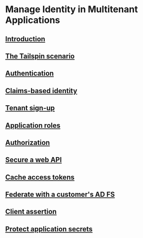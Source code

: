 # Manage Identity in Multitenant Applications
## [Introduction](./index.md)
## [The Tailspin scenario](./tailspin.md)
## [Authentication](./authenticate.md)
## [Claims-based identity](./claims.md)
## [Tenant sign-up](./signup.md)
## [Application roles](./app-roles.md)
## [Authorization](./authorize.md)
## [Secure a web API](./web-api.md)
## [Cache access tokens](./token-cache.md)
## [Federate with a customer's AD FS](./adfs.md)
## [Client assertion](./client-assertion.md)
## [Protect application secrets](./key-vault.md)